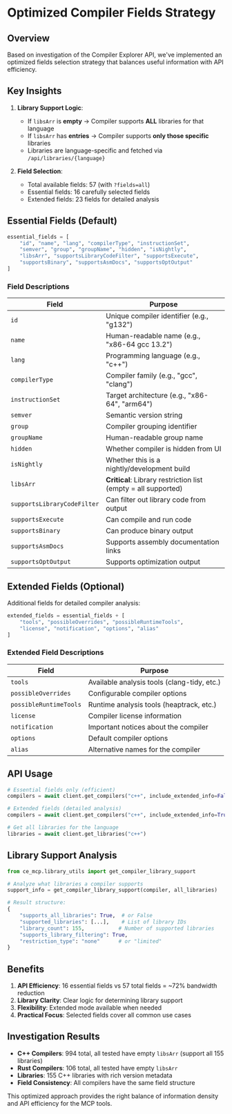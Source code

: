 # Optimized Compiler Fields Strategy

## Overview

Based on investigation of the Compiler Explorer API, we've implemented an optimized fields selection strategy that balances useful information with API efficiency.

## Key Insights

1. **Library Support Logic**: 
   - If `libsArr` is **empty** → Compiler supports **ALL** libraries for that language
   - If `libsArr` has **entries** → Compiler supports **only those specific** libraries
   - Libraries are language-specific and fetched via `/api/libraries/{language}`

2. **Field Selection**: 
   - Total available fields: 57 (with `?fields=all`)
   - Essential fields: 16 carefully selected fields
   - Extended fields: 23 fields for detailed analysis

## Essential Fields (Default)

```python
essential_fields = [
    "id", "name", "lang", "compilerType", "instructionSet", 
    "semver", "group", "groupName", "hidden", "isNightly",
    "libsArr", "supportsLibraryCodeFilter", "supportsExecute",
    "supportsBinary", "supportsAsmDocs", "supportsOptOutput"
]
```

### Field Descriptions

| Field | Purpose |
|-------|---------|
| `id` | Unique compiler identifier (e.g., "g132") |
| `name` | Human-readable name (e.g., "x86-64 gcc 13.2") |
| `lang` | Programming language (e.g., "c++") |
| `compilerType` | Compiler family (e.g., "gcc", "clang") |
| `instructionSet` | Target architecture (e.g., "x86-64", "arm64") |
| `semver` | Semantic version string |
| `group` | Compiler grouping identifier |
| `groupName` | Human-readable group name |
| `hidden` | Whether compiler is hidden from UI |
| `isNightly` | Whether this is a nightly/development build |
| `libsArr` | **Critical**: Library restriction list (empty = all supported) |
| `supportsLibraryCodeFilter` | Can filter out library code from output |
| `supportsExecute` | Can compile and run code |
| `supportsBinary` | Can produce binary output |
| `supportsAsmDocs` | Supports assembly documentation links |
| `supportsOptOutput` | Supports optimization output |

## Extended Fields (Optional)

Additional fields for detailed compiler analysis:

```python
extended_fields = essential_fields + [
    "tools", "possibleOverrides", "possibleRuntimeTools",
    "license", "notification", "options", "alias"
]
```

### Extended Field Descriptions

| Field | Purpose |
|-------|---------|
| `tools` | Available analysis tools (clang-tidy, etc.) |
| `possibleOverrides` | Configurable compiler options |
| `possibleRuntimeTools` | Runtime analysis tools (heaptrack, etc.) |
| `license` | Compiler license information |
| `notification` | Important notices about the compiler |
| `options` | Default compiler options |
| `alias` | Alternative names for the compiler |

## API Usage

```python
# Essential fields only (efficient)
compilers = await client.get_compilers("c++", include_extended_info=False)

# Extended fields (detailed analysis)
compilers = await client.get_compilers("c++", include_extended_info=True)

# Get all libraries for the language
libraries = await client.get_libraries("c++")
```

## Library Support Analysis

```python
from ce_mcp.library_utils import get_compiler_library_support

# Analyze what libraries a compiler supports
support_info = get_compiler_library_support(compiler, all_libraries)

# Result structure:
{
    "supports_all_libraries": True,  # or False
    "supported_libraries": [...],    # List of library IDs
    "library_count": 155,           # Number of supported libraries
    "supports_library_filtering": True,
    "restriction_type": "none"      # or "limited"
}
```

## Benefits

1. **API Efficiency**: 16 essential fields vs 57 total fields = ~72% bandwidth reduction
2. **Library Clarity**: Clear logic for determining library support
3. **Flexibility**: Extended mode available when needed
4. **Practical Focus**: Selected fields cover all common use cases

## Investigation Results

- **C++ Compilers**: 994 total, all tested have empty `libsArr` (support all 155 libraries)
- **Rust Compilers**: 106 total, all tested have empty `libsArr`
- **Libraries**: 155 C++ libraries with rich version metadata
- **Field Consistency**: All compilers have the same field structure

This optimized approach provides the right balance of information density and API efficiency for the MCP tools.